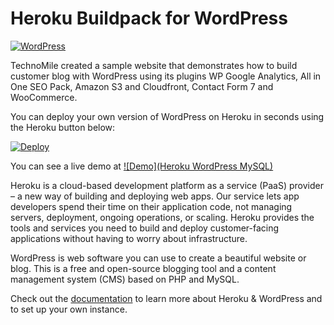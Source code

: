 # Heroku Buildpack for WordPress

[![WordPress](http://www.technomile.com/wp-content/uploads/2015/04/heroku_wordpress2.jpg)](http://www.technomile.com/capabilities/application-development/heroku/wordpress)

TechnoMile created a sample website that demonstrates how to build customer blog with WordPress using its plugins WP Google Analytics, All in One SEO Pack, Amazon S3 and Cloudfront, Contact Form 7 and WooCommerce.

You can deploy your own version of WordPress on Heroku in seconds using the Heroku button below:

[![Deploy](https://www.herokucdn.com/deploy/button.png)](https://heroku.com/deploy?template=https://github.com/technomile/Heroku-WordPress)

You can see a live demo at [![Demo](Heroku WordPress MySQL)](http://heroku-wordpress-mysql.herokuapp.com/)

Heroku is a cloud-based development platform as a service (PaaS) provider – a new way of building and deploying web apps. Our service lets app developers spend their time on their application code, not managing servers, deployment, ongoing operations, or scaling. Heroku provides the tools and services you need to build and deploy customer-facing applications without having to worry about infrastructure.

WordPress is web software you can use to create a beautiful website or blog. This is a free and open-source blogging tool and a content management system (CMS) based on PHP and MySQL.

Check out the [documentation](http://technomile-buildpack.herokuapp.com/WordPress/) to learn more about Heroku & WordPress and to set up your own instance.
